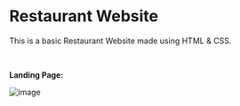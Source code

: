 # Restaurant Website
This is a basic Restaurant Website made using HTML & CSS.

<br>

**Landing Page:**

![image](https://github.com/Karanstwts/Restaurant-Website/assets/104305073/857c0583-2573-40a5-b488-771c07d096b4)
